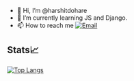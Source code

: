 - 👋 Hi, I’m @harshitdohare
- 🌱 I’m currently learning JS and Django.
- 📫 How to reach me [![Email](https://img.shields.io/badge/Email-your.email%40example.com-blue?style=flat-square&logo=gmail)](mailto:mailharshitdohare@gmail.com)

<!---
harshit
--->

## Stats📈
[![Top Langs](https://github-readme-stats.vercel.app/api/top-langs/?username=harshitdohare)](https://github.com/anuraghazra/github-readme-stats)
